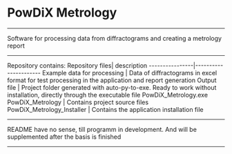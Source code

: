 # PowDiX Metrology
____
Software for processing data from diffractograms and creating a metrology report
____
Repository contains:
Repository files| description
----------------|----------------------
Example data for processing       | Data of diffractograms in excel format for test processing in the application and report generation
Output file       | Project folder generated with auto-py-to-exe. Ready to work without installation, directly through the executable file PowDiX_Metrology.exe 
PowDiX_Metrology   | Contains project source files
PowDiX_Metrology_Installer       | Contains the application installation file
____
README have no sense, till programm in development. And will be supplemented after the basis is finished
____
